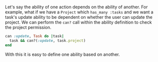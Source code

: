 Let's say the ability of one action depends on the ability of another. For example, what if we have a `Project` which `has_many :tasks` and we want a task's update ability to be dependent on whether the user can update the project. We can perform the `can?` call within the ability definition to check the project permission.

```ruby
can :update, Task do |task|
  task && can?(:update, task.project)
end
```

With this it is easy to define one ability based on another.